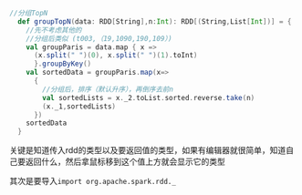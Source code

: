 ```scala
//分组TopN
  def groupTopN(data: RDD[String],n:Int): RDD[(String,List[Int])] = {
    //先不考虑其他的
    //分组后类似 (t003,（19,1090,190,109）)
    val groupParis = data.map { x => 
      (x.split(" ")(0), x.split(" ")(1).toInt) 
      }.groupByKey()
    val sortedData = groupParis.map(x=>
      {
        //分组后，排序（默认升序），再倒序去前n
        val sortedLists = x._2.toList.sorted.reverse.take(n)
        (x._1,sortedLists)
      })
    sortedData
  }
```

关键是知道传入rdd的类型以及要返回值的类型，如果有编辑器就很简单，知道自己要返回什么，然后拿鼠标移到这个值上方就会显示它的类型

其次是要导入`import org.apache.spark.rdd._` 